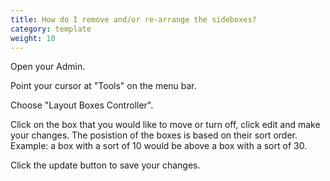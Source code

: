 ```yaml
---
title: How do I remove and/or re-arrange the sideboxes?
category: template
weight: 10
---
```


Open your Admin.

Point your cursor at "Tools" on the menu bar.

Choose "Layout Boxes Controller".

Click on the box that you would like to move or turn off, click edit and make your changes. The posistion of the boxes is based on their sort order. Example: a box with a sort of 10 would be above a box with a sort of 30.

Click the update button to save your changes.

